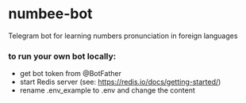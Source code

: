 # numbee-bot 

Telegram bot for learning numbers pronunciation in foreign languages

### to run your own bot locally:
- get bot token from @BotFather
- start Redis server (see: https://redis.io/docs/getting-started/)
- rename .env_example to .env and change the content

